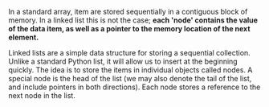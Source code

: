 
In a standard array, item are stored sequentially in a contiguous block of memory.
In a linked list this is not the case; **each 'node' contains the value of
the data item, as well as a pointer to the memory location of the next element.**

Linked lists are a simple data structure for storing a sequential collection.
Unlike a standard Python list, it will allow us to insert at the beginning
quickly. The idea is to store the items in individual objects called nodes.
A special node is the head of the list (we may also denote the tail of the list, and include pointers in both directions).
Each node stores a reference to the next node in the list.

        
